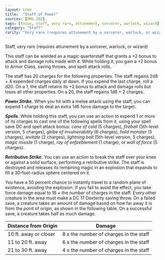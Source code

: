 ```yaml
---
layout: item
title:  "Staff of Power"
sources: [DMG.202]
tags: [focus, staff, very rare, attunement, sorcerer, warlock, wizard]
category: "Staff"
rarity: "Very rare (requires attunement by a sorcerer, warlock, or wizard)"
---
```


Staff, very rare (requires attunement by a sorcerer, warlock, or wizard)

This staff can be wielded as a magic quarterstaff that grants a +2 bonus to attack and damage rolls made with it. While holding it, you gain a +2 bonus to Armor Class, saving throws, and spell attack rolls.

The staff has 20 charges for the following properties. The staff regains 2d8 + 4 expended charges daily at dawn. If you expend the last charge, roll a d20. On a 1, the staff retains its +2 bonus to attack and damage rolls but loses all other properties. On a 20, the staff regains 1d8 + 2 charges.

***Power Strike.*** When you hit with a melee attack using the staff, you can expend 1 charge to deal an extra 1d6 force damage to the target.

***Spells.*** While holding this staff, you can use an action to expend 1 or more of its charges to cast one of the following spells from it, using your spell save DC and spell attack bonus: _cone of cold_ (5 charges), _fireball_ (5th-level version, 5 charges), _globe of invulnerability_ (6 charges), _hold monster_ (5 charges), _levitate_ (2 charges), _lightning bolt_ (5th-level version, 5 charges), _magic missile_ (1 charge), _ray of enfeeblement_ (1 charge), or _wall of force_ (5 charges).

***Retributive Strike.*** You can use an action to break the staff over your knee or against a solid surface, performing a retributive strike. The staff is destroyed and releases its remaining magic in an explosion that expands to fill a 30-foot-radius sphere centered on it.

You have a 50 percent chance to instantly travel to a random plane of existence, avoiding the explosion. If you fail to avoid the effect, you take force damage equal to 16 × the number of charges in the staff. Every other creature in the area must make a DC 17 Dexterity saving throw. On a failed save, a creature takes an amount of damage based on how far away it is from the point of origin, as shown in the following table. On a successful save, a creature takes half as much damage.

Distance from Origin | Damage
---------------------|-------
10 ft. away or closer | 8 x the number of charges in the staff
11 to 20 ft. away | 6 x the number of charges in the staff
21 to 30 ft. away | 4 x the number of charges in the staff